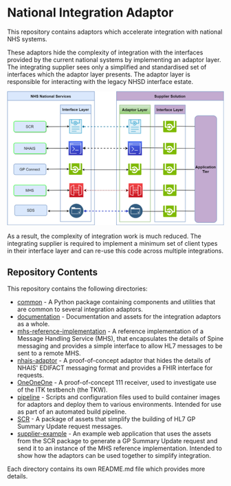 # National Integration Adaptor

This repository contains adaptors which accelerate integration with national NHS systems.

These adaptors hide the complexity of integration with the interfaces provided by the current national systems by
implementing an adaptor layer. The integrating supplier sees only a simplified and standardised set of interfaces which
the adaptor layer presents. The adaptor layer is responsible for interacting with the legacy NHSD interface estate. 

![High Level Architecture](documentation/High%20Level%20Architecture.png)

As a result, the complexity of integration work is much reduced. The integrating supplier is required to implement a
minimum set of client types in their interface layer and can re-use this code across multiple integrations.

## Repository Contents
This repository contains the following directories:
- [common](common) - A Python package containing components and utilities that are common to several integration adaptors.
- [documentation](documentation) - Documentation and assets for the integration adaptors as a whole.
- [mhs-reference-implementation](mhs-reference-implementation) - A reference implementation of a Message Handling
Service (MHS), that encapsulates the details of Spine messaging and provides a simple interface to allow HL7 messages to
be sent to a remote MHS.
- [nhais-adaptor](nhais-adaptor) - A proof-of-concept adaptor that hides the details of NHAIS' EDIFACT messaging format
and provides a FHIR interface for requests.
- [OneOneOne](OneOneOne) - A proof-of-concept 111 receiver, used to investigate use of the ITK testbench (the TKW).
- [pipeline](pipeline) - Scripts and configuration files used to build container images for adaptors and deploy them to various
environments. Intended for use as part of an automated build pipeline.
- [SCR](SCR) - A package of assets that simplify the building of HL7 GP Summary Update request messages.
- [supplier-example](supplier-example) - An example web application that uses the assets from the SCR package to
generate a GP Summary Update request and send it to an instance of the MHS reference implementation. Intended to show
how the adaptors can be used together to simplify integration.

Each directory contains its own README.md file which provides more details.
